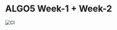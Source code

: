 # ALGO5 Week-1 + Week-2
![CI](https://github.com/feridunfc/tmp/actions/workflows/ci.yml/badge.svg?branch=main)
